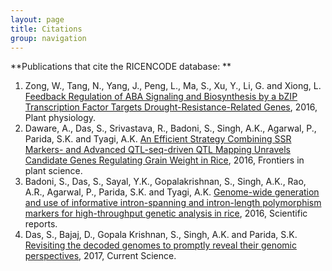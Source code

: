 ```yaml
---
layout: page
title: Citations
group: navigation
---
```


**Publications that cite the RICENCODE database: **  

1. Zong, W., Tang, N., Yang, J., Peng, L., Ma, S., Xu, Y., Li, G. and Xiong, L. [Feedback Regulation of ABA Signaling and Biosynthesis by a bZIP Transcription Factor Targets Drought-Resistance-Related Genes](http://www.plantphysiol.org/content/early/2016/06/20/pp.16.00469.abstract), 2016, Plant physiology.
2. Daware, A., Das, S., Srivastava, R., Badoni, S., Singh, A.K., Agarwal, P., Parida, S.K. and Tyagi, A.K. [An Efficient Strategy Combining SSR Markers- and Advanced QTL-seq-driven QTL Mapping Unravels Candidate Genes Regulating Grain Weight in Rice](http://journal.frontiersin.org/article/10.3389/fpls.2016.01535/full), 2016, Frontiers in plant science.
3. Badoni, S., Das, S., Sayal, Y.K., Gopalakrishnan, S., Singh, A.K., Rao, A.R., Agarwal, P., Parida, S.K. and Tyagi, A.K. [Genome-wide generation and use of informative intron-spanning and intron-length polymorphism markers for high-throughput genetic analysis in rice](http://www.nature.com/articles/srep23765), 2016, Scientific reports.
4. Das, S., Bajaj, D., Gopala Krishnan, S., Singh, A.K. and Parida, S.K. [Revisiting the decoded genomes to promptly reveal their genomic perspectives](https://www.researchgate.net/publication/313120564_Revisiting_the_Decoded_Genomes_to_Promptly_Reveal_their_Genomic_Perspectives), 2017, Current Science.
